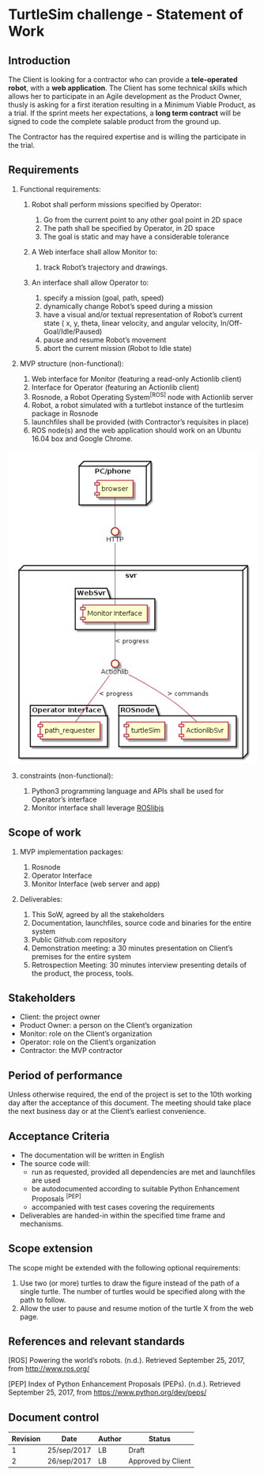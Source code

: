# TurtleSim challenge - Statement of Work


## Introduction


The Client is looking for a contractor who can provide a **tele-operated robot**, with a **web application**. The Client has some technical skills which allows her to participate in an Agile development as the Product Owner, thusly is asking for a first iteration resulting in a Minimum Viable Product, as a trial. If the sprint meets her expectations, a **long term contract** will be signed to code the complete
salable product from the ground up.

The Contractor has the required expertise and is willing the participate
in the trial.

## Requirements


1.  Functional requirements:

    1.  Robot shall perform missions specified by Operator:

        1.  Go from the current point to any other goal point in 2D
            space
        2.  The path shall be specified by Operator, in 2D space
        3.  The goal is static and may have a considerable tolerance

    2.  A Web interface shall allow Monitor to:

        1.  track Robot’s trajectory and drawings.

    3.  An interface shall allow Operator to:

        1.  specify a mission (goal, path, speed)
        1.  dynamically change Robot’s speed during a mission
        1.  have a visual and/or textual representation of Robot’s current state ( x, y, theta, linear velocity, and angular velocity, In/Off-Goal/Idle/Paused)
        1.  pause and resume Robot’s movement
        1.  abort the current mission (Robot to Idle state)

2.  MVP structure (non-functional):

    1.  Web interface for Monitor (featuring a read-only Actionlib client)
    2.  Interface for Operator (featuring an Actionlib client)
    3.  Rosnode, a Robot Operating System<sup>[ROS]</sup> node with Actionlib server
    4.  Robot, a robot simulated with a turtlebot instance of the turtlesim package in Rosnode
    5.  launchfiles shall be provided (with Contractor’s requisites in place)
    6.  ROS node(s) and the web application should work on an Ubuntu 16.04 box and Google Chrome.

![Diagrama estructural de alto nivel](diag-estructural.png)


3.  constraints (non-functional):

    1.  Python3 programming language and APIs shall be used for Operator’s interface
    2.  Monitor interface shall leverage [ROSlibjs](http://wiki.ros.org/roslibjs)

## Scope of work

1.  MVP implementation packages:

    1.  Rosnode
    2.  Operator Interface
    3.  Monitor Interface (web server and app)

2.  Deliverables:

    1.  This SoW, agreed by all the stakeholders
    2.  Documentation, launchfiles, source code and binaries for the entire system
    3.  Public Github.com repository
    4.  Demonstration meeting: a 30 minutes presentation on Client’s premises for the entire system
    5.  Retrospection Meeting: 30 minutes interview presenting details of the product, the process, tools.

## Stakeholders

-   Client: the project owner
-   Product Owner: a person on the Client’s organization
-   Monitor: role on the Client’s organization
-   Operator: role on the Client’s organization
-   Contractor: the MVP contractor

## Period of performance


Unless otherwise required, the end of the project is set to the 10th
working day after the acceptance of this document. The meeting should
take place the next business day or at the Client’s earliest
convenience.

## Acceptance Criteria


-   The documentation will be written in English
-   The source code will:
    -   run as requested, provided all dependencies are met and
        launchfiles are used
    -   be autodocumented according to suitable Python Enhancement
        Proposals <sup>[PEP]</sup>
    -   accompanied with test cases covering the requirements
-   Deliverables are handed-in within the specified time frame and
    mechanisms.

## Scope extension


The scope might be extended with the following optional requirements:

1. Use two (or more) turtles to draw the figure instead of the path of a single turtle. The number of turtles would be specified along with the path to follow.
1. Allow the user to pause and resume motion of the turtle X from the web page.

## References and relevant standards


\[ROS\] Powering the world’s robots. (n.d.). Retrieved September 25,
2017, from http://www.ros.org/

\[PEP\] Index of Python Enhancement Proposals (PEPs). (n.d.). Retrieved
September 25, 2017, from https://www.python.org/dev/peps/



## Document control

|Revision|Date|Author|Status|
|---|---|---|---|
|1|25/sep/2017|LB|Draft|
|2|26/sep/2017|LB|Approved by Client|
